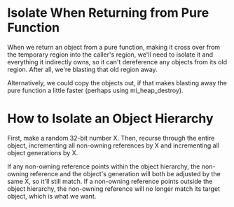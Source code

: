 

# Isolate When Returning from Pure Function

When we return an object from a pure function, making it cross over from the temporary region into the caller's region, we'll need to isolate it and everything it indirectly owns, so it can't dereference any objects from its old region. After all, we're blasting that old region away.


Alternatively, we could copy the objects out, if that makes blasting away the pure function a little faster (perhaps using mi_heap_destroy).


# How to Isolate an Object Hierarchy

First, make a random 32-bit number X. Then, recurse through the entire object, incrementing all non-owning references by X and incrementing all object generations by X.

If any non-owning reference points within the object hierarchy, the non-owning reference and the object's generation will both be adjusted by the same X, so it'll still match. If a non-owning reference points outside the object hierarchy, the non-owning reference will no longer match its target object, which is what we want.

